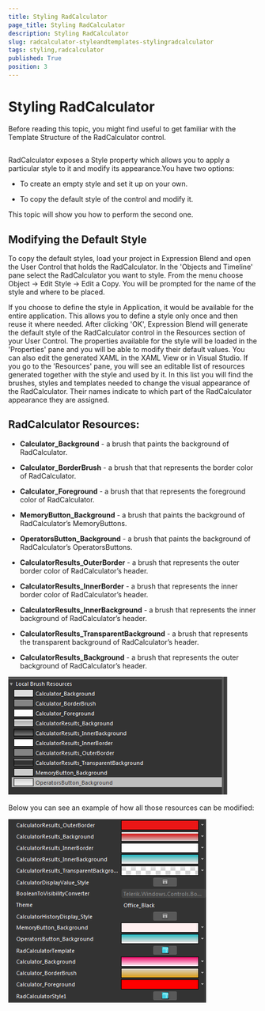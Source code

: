 ```yaml
---
title: Styling RadCalculator
page_title: Styling RadCalculator
description: Styling RadCalculator
slug: radcalculator-styleandtemplates-stylingradcalculator
tags: styling,radcalculator
published: True
position: 3
---
```


# Styling RadCalculator



Before reading this topic, you might find useful to get familiar with the Template Structure of the RadCalculator control.

## 

RadCalculator exposes a Style property which allows you to apply a particular style to it and modify its appearance.You have two options:

* To create an empty style and set it up on your own.

* To copy the default style of the control and modify it.

This topic will show you how to perform the second one.

## Modifying the Default Style

To copy the default styles, load your project in Expression Blend and open the User Control that holds the RadCalculator. In the 'Objects and Timeline' pane select the RadCalculator you want to style. From the menu choose Object -> Edit Style -> Edit a Copy. You will be prompted for the name of the style and where to be placed.

If you choose to define the style in Application, it would be available for the entire application. This allows you to define a style only once and then reuse it where needed. After clicking 'OK', Expression Blend will generate the default style of the RadCalculator control in the Resources section of your User Control. The properties available for the style will be loaded in the 'Properties' pane and you will be able to modify their default values. You can also edit the generated XAML in the XAML View or in Visual Studio. If you go to the 'Resources' pane, you will see an editable list of resources generated together with the style and used by it. In this list you will find the brushes, styles and templates needed to change the visual appearance of the RadCalculator. Their names indicate to which part of the RadCalculator appearance they are assigned.

## RadCalculator Resources:

* __Calculator_Background__ - a brush that paints the background of RadCalculator.
			  

* __Calculator_BorderBrush__ - a brush that that represents the border color of RadCalculator.
			  

* __Calculator_Foreground__ - a brush that that represents the foreground color of RadCalculator.
			  

* __MemoryButton_Background__ - a brush that paints the background of RadCalculator’s MemoryButtons.
			  

* __OperatorsButton_Background__ - a brush that paints the background of RadCalculator’s OperatorsButtons.
			  

* __CalculatorResults_OuterBorder__ - a brush that represents the outer border color of RadCalculator’s header.
			  

* __CalculatorResults_InnerBorder__ - a brush that represents the inner border color of RadCalculator’s header.
			  

* __CalculatorResults_InnerBackground__ - a brush that represents the inner background of RadCalculator’s header.
			  

* __CalculatorResults_TransparentBackground__ - a brush that represents the transparent background of RadCalculator’s header.
			  

* __CalculatorResults_Background__ - a brush that represents the outer background of RadCalculator’s header.
			  



![Rad Calculator-Resources](images/RadCalculator-Resources.png)



Below you can see an example of how all those resources can be modified:

![Rad Calculator-Modified Resources](images/RadCalculator-ModifiedResources.png)



